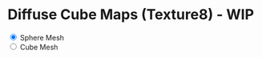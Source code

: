 ---
---
# Diffuse Cube Maps (Texture8) - WIP

<style>
    #imgCanvas {
        width: 100%;
        outline: none;
    }
</style>

<div class="container">
    <div class="row">
        <div class="col-md-5 my-auto">
            <canvas id="imgCanvas" class="row"></canvas>
            <form class="row">
                <div class="form-check form-check-inline">
                    <input type="radio" name="shape" id="sphere" class="form-check-input" value="sphere" checked>
                    <label for="sphere" class="form-check-label">Sphere Mesh</label>
                </div>
                <div class="form-check form-check-inline">
                    <input type="radio" name="shape" id="cube" class="form-check-input" value="cube">
                    <label for="cube" class="form-check-label">Cube Mesh</label>
                </div>
            </form>
        </div>
    </div>
</div>

<script type="module">
    import { DifCubeDemo } from "./assets/javascript/difcube.js";

    const imgCanvas = document.getElementById("imgCanvas");
    const demo = new DifCubeDemo(window, imgCanvas,
        "{{ "/assets/images/dif_cube/" | relative_url }}");

    document.getElementById("sphere").addEventListener("click", function () { demo.setSphere(); }, false);
    document.getElementById("cube").addEventListener("click", function () { demo.setCube(); }, false);
</script>